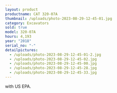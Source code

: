 ```yaml
---
layout: product
productname: CAT 320-07A
thumbnail: /uploads/photo-2023-08-29-12-45-01.jpg
category: Excavators
sold: true
model: 320-07A
hours: 4,193
year: "2018"
serial_no: "-"
detailpictures:
  - /uploads/photo-2023-08-29-12-45-01-2.jpg
  - /uploads/photo-2023-08-29-12-45-02.jpg
  - /uploads/photo-2023-08-29-12-45-00.jpg
  - /uploads/photo-2023-08-29-12-45-28.jpg
  - /uploads/photo-2023-08-29-12-45-33.jpg
---
```

w﻿ith US EPA.